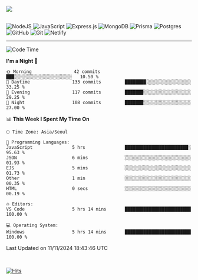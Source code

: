 ![](https://github-readme-stats.vercel.app/api?username=hqnseung&theme=dark&hide_border=false&include_all_commits=true&count_private=true) <br/><br/>

![NodeJS](https://img.shields.io/badge/node.js-6DA55F?style=for-the-badge&logo=node.js&logoColor=white) ![JavaScript](https://img.shields.io/badge/javascript-%23323330.svg?style=for-the-badge&logo=javascript&logoColor=%23F7DF1E) 
![Express.js](https://img.shields.io/badge/express.js-%23404d59.svg?style=for-the-badge&logo=express&logoColor=%2361DAFB) ![MongoDB](https://img.shields.io/badge/MongoDB-%234ea94b.svg?style=for-the-badge&logo=mongodb&logoColor=white) ![Prisma](https://img.shields.io/badge/Prisma-3982CE?style=for-the-badge&logo=Prisma&logoColor=white) ![Postgres](https://img.shields.io/badge/postgres-%23316192.svg?style=for-the-badge&logo=postgresql&logoColor=white)
![GitHub](https://img.shields.io/badge/github-%23121011.svg?style=for-the-badge&logo=github&logoColor=white) ![Git](https://img.shields.io/badge/git-%23F05033.svg?style=for-the-badge&logo=git&logoColor=white) ![Netlify](https://img.shields.io/badge/netlify-%23000000.svg?style=for-the-badge&logo=netlify&logoColor=#00C7B7)  

---


<!--START_SECTION:waka-->
![Code Time](http://img.shields.io/badge/Code%20Time-23%20hrs%2035%20mins-blue)

**I'm a Night 🦉** 

```text
🌞 Morning                42 commits          ███░░░░░░░░░░░░░░░░░░░░░░   10.50 % 
🌆 Daytime                133 commits         ████████░░░░░░░░░░░░░░░░░   33.25 % 
🌃 Evening                117 commits         ███████░░░░░░░░░░░░░░░░░░   29.25 % 
🌙 Night                  108 commits         ███████░░░░░░░░░░░░░░░░░░   27.00 % 
```


📊 **This Week I Spent My Time On** 

```text
🕑︎ Time Zone: Asia/Seoul

💬 Programming Languages: 
JavaScript               5 hrs               ████████████████████████░   95.63 % 
JSON                     6 mins              ░░░░░░░░░░░░░░░░░░░░░░░░░   01.93 % 
EJS                      5 mins              ░░░░░░░░░░░░░░░░░░░░░░░░░   01.73 % 
Other                    1 min               ░░░░░░░░░░░░░░░░░░░░░░░░░   00.35 % 
HTML                     0 secs              ░░░░░░░░░░░░░░░░░░░░░░░░░   00.19 % 

🔥 Editors: 
VS Code                  5 hrs 14 mins       █████████████████████████   100.00 % 

💻 Operating System: 
Windows                  5 hrs 14 mins       █████████████████████████   100.00 % 
```


 Last Updated on 11/11/2024 18:43:46 UTC
<!--END_SECTION:waka-->

<br>

[![Hits](https://hits.seeyoufarm.com/api/count/incr/badge.svg?url=https%3A%2F%2Fgithub.com%2Fhqnseung&count_bg=%2379C83D&title_bg=%23555555&icon=&icon_color=%23E7E7E7&title=hits&edge_flat=false)](https://hits.seeyoufarm.com)
